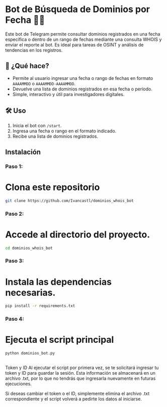 # Bot de Búsqueda de Dominios por Fecha 📆🌐

Este bot de Telegram permite consultar dominios registrados en una fecha específica o dentro de un rango de fechas mediante una consulta WHOIS y enviar el reporte al bot. Es ideal para tareas de OSINT y análisis de tendencias en los registros.

## 🚀 ¿Qué hace?

- Permite al usuario ingresar una fecha o rango de fechas en formato `AAAAMMDD` o `AAAAMMDD-AAAAMMDD`.
- Devuelve una lista de dominios registrados en esa fecha o período.
- Simple, interactivo y útil para investigadores digitales.

## 🛠️ Uso

1. Inicia el bot con `/start`.
2. Ingresa una fecha o rango en el formato indicado.
3. Recibe una lista de dominios registrados.

## Instalación

### **Paso 1:**
# Clona este repositorio 
```bash
git clone https://github.com/Ivancastl/dominios_whois_bot
```

### **Paso 2:**
# Accede al directorio del proyecto.
```bash
cd dominios_whois_bot
```

### **Paso 3:**
# Instala las dependencias necesarias.
```bash
pip install -r requirements.txt
```

### **Paso 4:**
# Ejecuta el script principal
```bash
python dominios_bot.py
```

##  
Token y ID
Al ejecutar el script por primera vez, se te solicitará ingresar tu token y ID para guardar la sesión. Esta información se almacenará en un archivo .txt, por lo que no tendrás que ingresarla nuevamente en futuras ejecuciones.

Si deseas cambiar el token o el ID, simplemente elimina el archivo .txt correspondiente y el script volverá a pedirte los datos al iniciarse.
